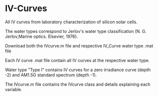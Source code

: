 # IV-Curves
All IV curves from laboratory characterization of silicon solar cells.

The water types correspond to Jerlov's water type classification (N. G. Jerlov,Marine optics.    Elsevier, 1976). 

Download both the IVcurve.m file and respective IV_Curve water type .mat file

Each IV curve .mat file contain all IV curves at the respective water type.

Water type "Type I" contains IV curves for a zero irradiance curve (depth -2) and AM1.5G standard spectrum (depth -1).

The IVcurve.m file contains the IVcurve class and details explaining each variable.
